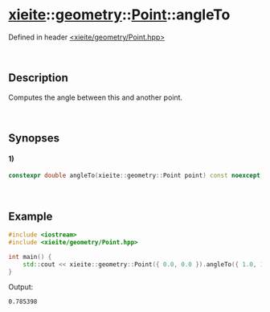 # [xieite](../../../xieite.md)\:\:[geometry](../../../geometry.md)\:\:[Point](../../Point.md)\:\:angleTo
Defined in header [<xieite/geometry/Point.hpp>](../../../../include/xieite/geometry/Point.hpp)

&nbsp;

## Description
Computes the angle between this and another point.

&nbsp;

## Synopses
#### 1)
```cpp
constexpr double angleTo(xieite::geometry::Point point) const noexcept;
```

&nbsp;

## Example
```cpp
#include <iostream>
#include <xieite/geometry/Point.hpp>

int main() {
    std::cout << xieite::geometry::Point({ 0.0, 0.0 }).angleTo({ 1.0, 1.0 }) << '\n';
}
```
Output:
```
0.785398
```
